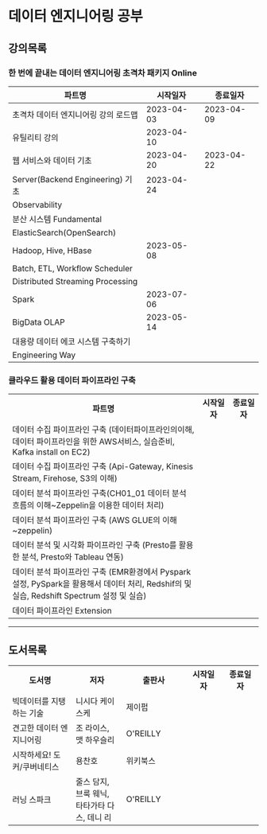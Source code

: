 # 데이터 엔지니어링 공부

## 강의목록

### 한 번에 끝내는 데이터 엔지니어링 초격차 패키지 Online

| 파트명                              | 시작일자       | 종료일자       |
| -------------------------------- | ---------- | ---------- |
| 초격차 데이터 엔지니어링 강의 로드맵             | 2023-04-03 | 2023-04-09 |
| 유틸리티 강의                          | 2023-04-10 |            |
| 웹 서비스와 데이터 기초                    | 2023-04-20 | 2023-04-22 |
| Server(Backend Engineering) 기초   | 2023-04-24 |            |
| Observability                    |            |            |
| 분산 시스템 Fundamental               |            |            |
| ElasticSearch(OpenSearch)        |            |            |
| Hadoop, Hive, HBase              | 2023-05-08 |            |
| Batch, ETL, Workflow Scheduler   |            |            |
| Distributed Streaming Processing |            |            |
| Spark                            | 2023-07-06 |            |
| BigData OLAP                     | 2023-05-14 |            |
| 대용량 데이터 에코 시스템 구축하기              |            |            |
| Engineering Way                  |            |            |

### 클라우드 활용 데이터 파이프라인 구축

<table>
  <tr>
    <th style="width: 900px;">파트명</th>
    <th style="width: 100px;">시작일자</th>
    <th style="width: 100px;">종료일자</th>
  </tr>
  <tr>
    <td>데이터 수집 파이프라인 구축 (데이터파이프라인의이해, 데이터 파이프라인을 위한 AWS서비스, 실습준비, Kafka install on EC2)</td>
    <td></td>
    <td></td>
  </tr>
  <tr>
    <td>데이터 수집 파이프라인 구축 (Api-Gateway, Kinesis Stream, Firehose, S3의 이해)</td>
    <td></td>
    <td></td>
  </tr>
  <tr>
    <td>데이터 분석 파이프라인 구축(CH01_01 데이터 분석 흐름의 이해~Zeppelin을 이용한 데이터 처리)</td>
    <td></td>
    <td></td>
  </tr>
  <tr>
    <td>데이터 분석 파이프라인 구축 (AWS GLUE의 이해~zeppelin)</td>
    <td></td>
    <td></td>
  </tr>
  <tr>
    <td>데이터 분석 및 시각화 파이프라인 구축 (Presto를 활용한 분석, Presto와 Tableau 연동)</td>
    <td></td>
    <td></td>
  </tr>
  <tr>
    <td>데이터 분석 파이프라인 구축 (EMR환경에서 Pyspark설정, PySpark을 활용해서 데이터 처리, Redshif의 및 실습, Redshift Spectrum 설정 및 실습)</td>
    <td></td>
    <td></td>
  </tr>
  <tr>
    <td>데이터 파이프라인 Extension</td>
    <td></td>
    <td></td>
  </tr>
</table>

---

## 도서목록

<table>
  <tr>
    <th style="width: 200px;">도서명</th>
    <th style="width: 150px;">저자</th>
    <th style="width: 150px;">출판사</th>
    <th style="width: 100px;">시작일자</th>
    <th style="width: 100px;">종료일자</th>
  </tr>
  <tr>
    <td>빅데이터를 지탱하는 기술</td>
    <td>니시다 케이스케</td>
    <td>제이펍</td>
    <td></td>
    <td></td>
  </tr>
  <tr>
    <td>견고한 데이터 엔지니어링</td>
    <td>조 라이스, 맷 하우슬리</td>
    <td>O'REILLY</td>
    <td></td>
    <td></td>
  </tr>
  <tr>
    <td>시작하세요! 도커/쿠버네티스</td>
    <td>용찬호</td>
    <td>위키북스</td>
    <td></td>
    <td></td>
  </tr>
  <tr>
    <td>러닝 스파크</td>
    <td>줄스 담지, 브룩 웨닉, 타타가타 다스, 데니 리</td>
    <td>O'REILLY</td>
    <td></td>
    <td></td>
  </tr>
</table>

